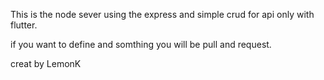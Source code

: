 This is the node sever using the express and simple crud for api only with flutter.


if you want to define and somthing you will be pull and request.

creat by LemonK
